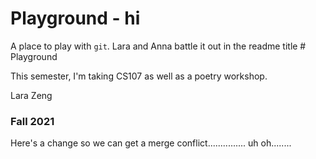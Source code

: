 
# Playground - hi

A place to play with `git`.
Lara and Anna battle it out in the readme title # Playground

This semester, I'm taking CS107 as well as a poetry workshop. 

Lara Zeng


### Fall 2021

Here's a change so we can get a merge conflict............... uh oh........
